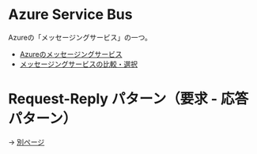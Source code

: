 # Azure Service Bus

Azureの「メッセージングサービス」の一つ。

- [Azureのメッセージングサービス](https://azure.microsoft.com/ja-jp/solutions/messaging-services/#overview)
- [メッセージングサービスの比較・選択](https://learn.microsoft.com/ja-jp/azure/event-grid/compare-messaging-services?toc=%2Fazure%2Fservice-bus-messaging%2Ftoc.json&bc=%2Fazure%2Fservice-bus-messaging%2Fbreadcrumb%2Ftoc.json)

# Request-Reply パターン（要求 - 応答 パターン）

→ [別ページ](request-reply-pattern.md)